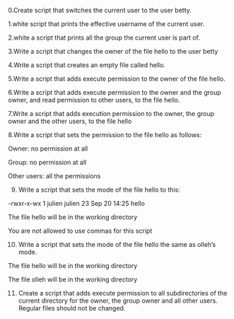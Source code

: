 0.Create script that switches the current user to the user betty.

1.white script that prints the effective username of the current user.

2.white a script that prints all the group the current user is part of.

3.Write a script that changes the owner of the file hello to the user betty

4.Write a script that creates an empty file called hello.

5.Write a script that adds execute permission to the owner of the file hello.

6.Write a script that adds execute permission to the owner and the group owner, and read permission to other users, to the file hello.

7.Write a script that adds execution permission to the owner, the group owner and the other users, to the file hello

8.Write a script that sets the permission to the file hello as follows:



Owner: no permission at all

Group: no permission at all

Other users: all the permissions

9. Write a script that sets the mode of the file hello to this:



-rwxr-x-wx 1 julien julien 23 Sep 20 14:25 hello

The file hello will be in the working directory

You are not allowed to use commas for this script


10. Write a script that sets the mode of the file hello the same as olleh’s mode.



The file hello will be in the working directory

The file olleh will be in the working directory


11. Create a script that adds execute permission to all subdirectories of the current directory for the owner, the group owner and all other users. Regular files should not be changed.